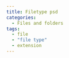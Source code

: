 ```yaml
---
title: Filetype psd
categories:
  - Files and folders
tags:
  - file
  - "file type"
  - extension
---
```

